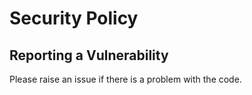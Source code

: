 # Security Policy

## Reporting a Vulnerability

Please raise an issue if there is a problem with the code.
